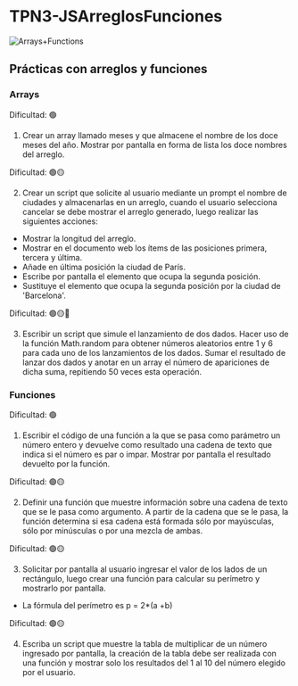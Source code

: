 # TPN3-JSArreglosFunciones
![Arrays+Functions](https://community-cdn-digitalocean-com.global.ssl.fastly.net/BebriT2xrVJ8BWivbHHzTxRH)


## Prácticas con arreglos y funciones
### Arrays

Dificultad: 🟢

1. Crear un array llamado meses y que almacene el nombre de los doce meses del
año. Mostrar por pantalla en forma de lista los doce nombres del arreglo.

Dificultad: 🟢🟡

2. Crear un script que solicite al usuario mediante un prompt el nombre de ciudades y almacenarlas en un arreglo, cuando el usuario selecciona cancelar se
debe mostrar el arreglo generado, luego realizar las siguientes acciones:

- Mostrar la longitud del arreglo.
- Mostrar en el documento web los ítems de las posiciones primera, tercera y
última.
- Añade en última posición la ciudad de París.
- Escribe por pantalla el elemento que ocupa la segunda posición.
- Sustituye el elemento que ocupa la segunda posición por la ciudad de
'Barcelona'.

Dificultad: 🟢🟡🔴

3. Escribir un script que simule el lanzamiento de dos dados. Hacer uso de la función Math.random para obtener números aleatorios entre 1 y 6 para cada uno de los lanzamientos de los dados. Sumar el resultado de lanzar dos dados y anotar en un array el número de apariciones de dicha suma, repitiendo 50 veces esta operación.

### Funciones

Dificultad: 🟢
1. Escribir el código de una función a la que se pasa como parámetro un número
entero y devuelve como resultado una cadena de texto que indica si el número es
par o impar. Mostrar por pantalla el resultado devuelto por la función.

Dificultad: 🟢🟡

2. Definir una función que muestre información sobre una cadena de texto que se
le pasa como argumento. A partir de la cadena que se le pasa, la función
determina si esa cadena está formada sólo por mayúsculas, sólo por minúsculas o
por una mezcla de ambas.

Dificultad: 🟢🟡

3. Solicitar por pantalla al usuario ingresar el valor de los lados de un rectángulo,
luego crear una función para calcular su perímetro y mostrarlo por pantalla.
- La fórmula del perímetro es p = 2*(a +b)

Dificultad: 🟢🟡

4. Escriba un script que muestre la tabla de multiplicar de un número ingresado
por pantalla, la creación de la tabla debe ser realizada con una función y mostrar
solo los resultados del 1 al 10 del número elegido por el usuario.